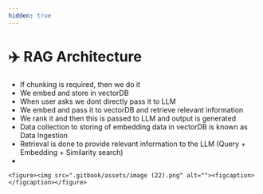 ```yaml
---
hidden: true
---
```


# ✈️ RAG Architecture

* If chunking is required, then we do it
* We embed and store in vectorDB
* When user asks we dont directly pass it to LLM
* We embed and pass it to vectorDB and retrieve relevant information
* We rank it and then this is passed to LLM and output is generated
* Data collection to storing of embedding data in vectorDB is known as Data Ingestion
* Retrieval is done to provide relevant information to the LLM (Query + Embedding + Similarity search)
*

```
<figure><img src=".gitbook/assets/image (22).png" alt=""><figcaption></figcaption></figure>
```
